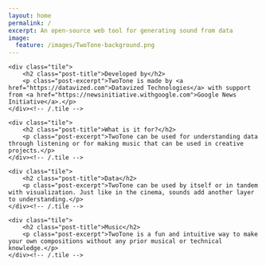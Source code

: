 ```yaml
---
layout: home
permalink: /
excerpt: An open-source web tool for generating sound from data
image:
  feature: /images/TwoTone-background.png
---
```

<!--
## Developed by

TwoTone is made by [Datavized Technologies](https://datavized.com) with support from [Google News Initiative](https://newsinitiative.withgoogle.com).

## What is it for?

TwoTone can be used for understanding data through listening or for making music that can be used in creative projects.

## Data

TwoTone can be used by itself or in tandem with visualization. Just like in the cinema, sounds add another layer to understanding.

## Music

TwoTone is a fun and intuitive way to make your own compositions without any prior musical or technical knowledge.
-->
<div class="tiles home-tiles">

	<div class="tile">
		<h2 class="post-title">Developed by</h2>
		<p class="post-excerpt">TwoTone is made by <a href="https://datavized.com">Datavized Technologies</a> with support from <a href="https://newsinitiative.withgoogle.com">Google News Initiative</a>.</p>
	</div><!-- /.tile -->

	<div class="tile">
		<h2 class="post-title">What is it for?</h2>
		<p class="post-excerpt">TwoTone can be used for understanding data through listening or for making music that can be used in creative projects.</p>
	</div><!-- /.tile -->

	<div class="tile">
		<h2 class="post-title">Data</h2>
		<p class="post-excerpt">TwoTone can be used by itself or in tandem with visualization. Just like in the cinema, sounds add another layer to understanding.</p>
	</div><!-- /.tile -->

	<div class="tile">
		<h2 class="post-title">Music</h2>
		<p class="post-excerpt">TwoTone is a fun and intuitive way to make your own compositions without any prior musical or technical knowledge.</p>
	</div><!-- /.tile -->

</div><!-- /.tiles -->
